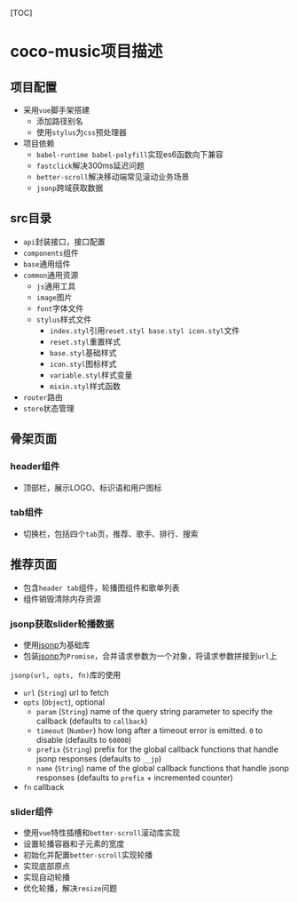 [TOC]

# coco-music项目描述

## 项目配置

- 采用`vue`脚手架搭建
  - 添加路径别名
  - 使用`stylus`为`css`预处理器
- 项目依赖
  - `babel-runtime babel-polyfill`实现es6函数向下兼容
  - `fastclick`解决300ms延迟问题
  - `better-scroll`解决移动端常见滚动业务场景
  - `jsonp`跨域获取数据

## src目录

- `api`封装接口，接口配置
- `components`组件
- `base`通用组件
- `common`通用资源
  - `js`通用工具
  - `image`图片
  - `font`字体文件
  - `stylus`样式文件
    - `index.styl`引用`reset.styl base.styl icon.styl`文件
    - `reset.styl`重置样式
    - `base.styl`基础样式
    - `icon.styl`图标样式
    - `variable.styl`样式变量
    - `mixin.styl`样式函数
- `router`路由
- `store`状态管理

## 骨架页面

### header组件

- 顶部栏，展示LOGO、标识语和用户图标


### tab组件

- 切换栏，包括四个`tab`页，推荐、歌手、排行、搜索

## 推荐页面

- 包含`header tab`组件，轮播图组件和歌单列表
- 组件销毁清除内存资源

### jsonp获取slider轮播数据

- 使用[jsonp](https://github.com/webmodules/jsonp)为基础库
- 包装[jsonp](https://github.com/webmodules/jsonp)为`Promise`，合并请求参数为一个对象，将请求参数拼接到`url`上

`jsonp(url, opts, fn)`库的使用

- `url` (`String`) url to fetch
- `opts` (`Object`), optional
  - `param` (`String`) name of the query string parameter to specify the callback (defaults to `callback`)
  - `timeout` (`Number`) how long after a timeout error is emitted. `0` to disable (defaults to `60000`)
  - `prefix` (`String`) prefix for the global callback functions that handle jsonp responses (defaults to `__jp`)
  - `name` (`String`) name of the global callback functions that handle jsonp responses (defaults to `prefix` + incremented counter)
- `fn` callback

### slider组件

- 使用`vue`特性插槽和`better-scroll`滚动库实现
- 设置轮播容器和子元素的宽度
- 初始化并配置`better-scroll`实现轮播
- 实现底部原点
- 实现自动轮播
- 优化轮播，解决`resize`问题









